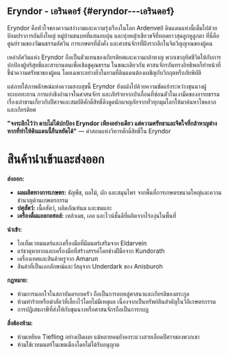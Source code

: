 ## **Eryndor \- เอรินดอร์** {#eryndor---เอรินดอร์}

Eryndor คือหัวใจของความสง่างามและความรุ่งเรืองในโลก Ardenveil ดินแดนแห่งนี้เต็มไปด้วยป้อมปราการอันยิ่งใหญ่ หมู่บ้านชนบทที่แสนอบอุ่น และทุ่งหญ้าเขียวขจีที่ทอดยาวสุดลูกหูลูกตา ที่นี่คือศูนย์รวมของวัฒนธรรมอัศวิน การเกษตรที่มั่งคั่ง และศาสนจักรที่ฝังรากลึกในจิตวิญญาณของผู้คน

เหล่าอัศวินแห่ง Eryndor ถือเป็นตัวแทนของเกียรติยศและความกล้าหาญ พวกเขาอุทิศชีวิตให้กับการปกป้องผู้บริสุทธิ์และสาบานตนเพื่อเชิดชูคุณธรรม ในขณะเดียวกัน ศาสนจักรอันทรงอิทธิพลก็ทำหน้าที่ชี้นำความศรัทธาของผู้คน โดยเฉพาะอย่างยิ่งในยามที่ดินแดนต้องเผชิญกับวิกฤตหรือภัยพิบัติ

แต่ภายใต้ภาพลักษณ์แห่งความสงบสุขนี้ Eryndor ยังแฝงไปด้วยความขัดแย้งระหว่างขุนนางผู้ทะเยอทะยาน การแย่งชิงอำนาจในศาสนจักร และภัยร้ายจากป่าเถื่อนที่ซ่อนตัวในเงามืดของอารยธรรม เรื่องเล่าขานเกี่ยวกับปีศาจและสมบัติศักดิ์สิทธิ์ดึงดูดนักผจญภัยจากทั่วทุกมุมโลกให้มาค้นหาโชคลาภและเกียรติยศ

**"จงระลึกไว้ว่า ดาบไม่ได้ปกป้อง Eryndor เพียงอย่างเดียว แต่ความศรัทธาและจิตใจที่กล้าหาญต่างหากที่ทำให้ดินแดนนี้ยืนหยัดได้"** — คำสอนแห่งวิหารศักดิ์สิทธิ์ใน Eryndor


# สินค้านำเข้าและส่งออก

**ส่งออก:**

* **ผลผลิตทางการเกษตร:** ธัญพืช, ผลไม้, ผัก และสมุนไพร จากพื้นที่การเกษตรขนาดใหญ่และความชำนาญด้านเกษตรกรรม  
* **ปศุสัตว์:** เนื้อสัตว์, ผลิตภัณฑ์นม และขนแกะ  
* **เครื่องดื่มแอลกอฮอล์:** เหล้าเมธ, เอล และไวน์ชั้นดีที่ผลิตจากไร่องุ่นในพื้นที่

**นำเข้า:**

* ไอเท็มเวทมนตร์และเครื่องมือที่มีมนตร์เสริมจาก Eldarvein  
* แร่ธาตุหายากและเครื่องมือที่สร้างสรรค์โดยช่างฝีมือจาก Kundorath  
* เครื่องเทศและสินค้าหรูจาก Amarun  
* สินค้าที่เป็นเอกลักษณ์และวัสดุจาก Underdark ของ Anisburoh

**กฎหมาย:**

* ห้ามการนอกใจในสถาบันครอบครัว ถือเป็นการลบหลู่ศาสนาและเกียรติของตระกูล  
* ห้ามทำร้ายหรือฆ่าสัตว์ที่เลี้ยงไว้โดยไม่มีเหตุผล เนื่องจากเป็นทรัพย์สินสำคัญในวิถีเกษตรกรรม  
* การปฏิเสธภาษีที่ส่งให้กับขุนนางหรือศาสนจักรถือเป็นการกบฏ

**สิ่งต้องห้าม:**

* ห้ามเหยียด Tiefling อย่างเปิดเผย แม้หลายคนยังคงระแวงสายเลือดปีศาจของพวกเขา  
* ห้ามใช้เวทมนตร์ในเขตเมืองโดยไม่ได้รับอนุญาต